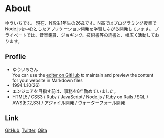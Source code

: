 # About
ゆういちです。
現在、N高生1年生の26歳です。N高ではプログラミング授業でNode.jsを中心としたアプリケーション開発を学習しながら開発しています。
プライベートでは、音楽鑑賞、ジョギング、技術書等の読書と、幅広く活動しております。

## Profile
- ゆういちさん  
You can use the [editor on GitHub](https://github.com/yuichisan171/yuichisan171.github.io/edit/main/index.md) to maintain and preview the content for your website in Markdown files.
- 1994.1.20(26)  
- エンジニアを目指す前は、事務を8年勤めていました。  
- HTML5 / CSS3 / Ruby / JavaScript / Node.js / Ruby on Rails / SQL / AWS(EC2,S3) / アジャイル開発 / ウォーターフォール開発  

## Link
[GitHub](https://github.com/yuichisan171), [Twitter](https://twitter.com/yuichisan171), [Qiita](https://qiita.com/yuichisan65)

